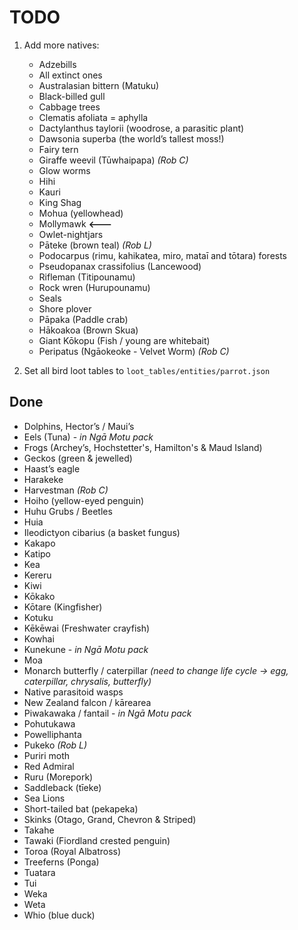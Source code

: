 # TODO

1. Add more natives:
    - Adzebills
    - All extinct ones
    - Australasian bittern (Matuku)
    - Black-billed gull
    - Cabbage trees
    - Clematis afoliata = aphylla
    - Dactylanthus taylorii (woodrose, a parasitic plant)
    - Dawsonia superba (the world’s tallest moss!)
    - Fairy tern
    - Giraffe weevil (Tūwhaipapa) _(Rob C)_
    - Glow worms
    - Hihi
    - Kauri
    - King Shag
    - Mohua (yellowhead)
    - Mollymawk **<---**
    - Owlet-nightjars
    - Pāteke (brown teal) _(Rob L)_
    - Podocarpus (rimu, kahikatea, miro, mataī and tōtara) forests
    - Pseudopanax crassifolius (Lancewood)
    - Rifleman (Titipounamu)
    - Rock wren (Hurupounamu)
    - Seals
    - Shore plover
    - Pāpaka (Paddle crab)
    - Hākoakoa (Brown Skua)
    - Giant Kōkopu (Fish / young are whitebait)
    - Peripatus (Ngāokeoke - Velvet Worm) _(Rob C)_

2. Set all bird loot tables to `loot_tables/entities/parrot.json`

## Done

- Dolphins, Hector’s / Maui’s
- Eels (Tuna) - _in Ngā Motu pack_
- Frogs (Archey’s, Hochstetter's, Hamilton's & Maud Island)
- Geckos (green & jewelled)
- Haast’s eagle
- Harakeke
- Harvestman _(Rob C)_
- Hoiho (yellow-eyed penguin)
- Huhu Grubs / Beetles
- Huia
- Ileodictyon cibarius (a basket fungus)
- Kakapo
- Katipo
- Kea
- Kereru
- Kiwi
- Kōkako
- Kōtare (Kingfisher)
- Kotuku
- Kēkēwai (Freshwater crayfish)
- Kowhai
- Kunekune - _in Ngā Motu pack_
- Moa
- Monarch butterfly / caterpillar _(need to change life cycle -> egg, caterpillar, chrysalis, butterfly)_
- Native parasitoid wasps
- New Zealand falcon / kārearea
- Piwakawaka / fantail - _in Ngā Motu pack_
- Pohutukawa
- Powelliphanta
- Pukeko _(Rob L)_
- Puriri moth
- Red Admiral
- Ruru (Morepork)
- Saddleback (‎tīeke)
- Sea Lions
- Short-tailed bat (pekapeka)
- Skinks (Otago, Grand, Chevron & Striped)
- Takahe
- Tawaki (Fiordland crested penguin)
- Toroa (Royal Albatross)
- Treeferns (Ponga)
- Tuatara
- Tui
- Weka
- Weta
- Whio (blue duck)
